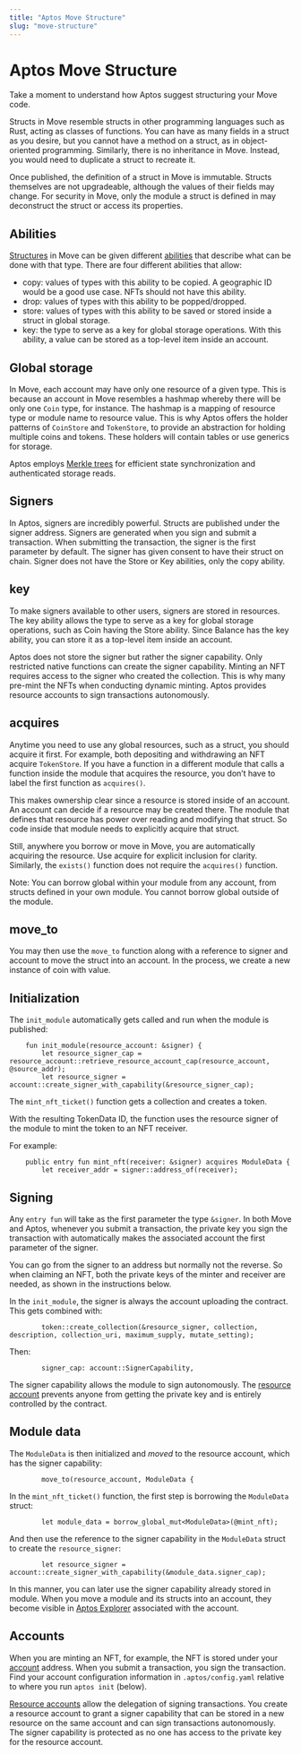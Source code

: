 ```yaml
---
title: "Aptos Move Structure"
slug: "move-structure"
---
```


# Aptos Move Structure

Take a moment to understand how Aptos suggest structuring your Move code.

Structs in Move resemble structs in other programming languages such as Rust, acting as classes of functions. You can have as many fields in a struct as you desire, but you cannot have a method on a struct, as in object-oriented programming. Similarly, there is no inheritance in Move. Instead, you would need to duplicate a struct to recreate it.

Once published, the definition of a struct in Move is immutable. Structs themselves are not upgradeable, although the values of their fields may change. For security in Move, only the module a struct is defined in may deconstruct the struct or access its properties.

## Abilities

[Structures](./book/structs-and-resources.md) in Move can be given different [abilities](./book/abilities.md) that describe what can be done with that type. There are four different abilities that allow:

* copy: values of types with this ability to be copied. A geographic ID would be a good use case. NFTs should not have this ability.
* drop: values of types with this ability to be popped/dropped.
* store: values of types with this ability to be saved or stored inside a struct in global storage.
* key: the type to serve as a key for global storage operations. With this ability, a value can be stored as a top-level item inside an account.

## Global storage

In Move, each account may have only one resource of a given type. This is because an account in Move resembles a hashmap whereby there will be only one `Coin` type, for instance. The hashmap is a mapping of resource type or module name to resource value. This is why Aptos offers the holder patterns of `CoinStore` and `TokenStore`, to provide an abstraction for holding multiple coins and tokens. These holders will contain tables or use generics for storage.

Aptos employs [Merkle trees](../reference/glossary.md#merkle-trees) for efficient state synchronization and authenticated storage reads.

## Signers

In Aptos, signers are incredibly powerful. Structs are published under the signer address. Signers are generated when you sign and submit a transaction. When submitting the transaction, the signer is the first parameter by default. The signer has given consent to have their struct on chain. Signer does not have the Store or Key abilities, only the copy ability.

## key

To make signers available to other users, signers are stored in resources. The key ability allows the type to serve as a key for global storage operations, such as Coin having the Store ability. Since Balance has the key ability, you can store it as a top-level item inside an account.

Aptos does not store the signer but rather the signer capability. Only restricted native functions can create the signer capability. Minting an NFT requires access to the signer who created the collection. This is why many pre-mint the NFTs when conducting dynamic minting. Aptos provides resource accounts to sign transactions autonomously.

## acquires

Anytime you need to use any global resources, such as a struct, you should acquire it first. For example, both depositing and withdrawing an NFT acquire `TokenStore`. If you have a function in a different module that calls a function inside the module that acquires the resource, you don’t have to label the first function as `acquires()`.

This makes ownership clear since a resource is stored inside of an account. An account can decide if a resource may be created there. The module that defines that resource has power over reading and modifying that struct. So code inside that module needs to explicitly acquire that struct.

Still, anywhere you borrow or move in Move, you are automatically acquiring the resource. Use acquire for explicit inclusion for clarity. Similarly, the `exists()` function does not require the `acquires()` function.

Note: You can borrow global within your module from any account, from structs defined in your own module. You cannot borrow global outside of the module.

## move_to

You may then use the `move_to` function along with a reference to signer and account to move the struct into an account. In the process, we create a new instance of coin with value.


## Initialization

The `init_module` automatically gets called and run when the module is published:

```shell
    fun init_module(resource_account: &signer) {
        let resource_signer_cap = resource_account::retrieve_resource_account_cap(resource_account, @source_addr);
        let resource_signer = account::create_signer_with_capability(&resource_signer_cap);
```

The `mint_nft_ticket()` function gets a collection and creates a token.

With the resulting TokenData ID, the function uses the resource signer of the module to mint the token to an NFT receiver.

For example:
```shell
    public entry fun mint_nft(receiver: &signer) acquires ModuleData {
        let receiver_addr = signer::address_of(receiver);
```

## Signing

Any `entry fun` will take as the first parameter the type `&signer`. In both Move and Aptos, whenever you submit a transaction, the private key you sign the transaction with automatically makes the associated account the first parameter of the signer.

You can go from the signer to an address but normally not the reverse. So when claiming an NFT, both the private keys of the minter and receiver are needed, as shown in the instructions below.

In the `init_module`, the signer is always the account uploading the contract. This gets combined with:

```shell
        token::create_collection(&resource_signer, collection, description, collection_uri, maximum_supply, mutate_setting);

```
Then:

```shell
        signer_cap: account::SignerCapability,
```

The signer capability allows the module to sign autonomously. The [resource account](../guides/resource-accounts.md) prevents anyone from getting the private key and is entirely controlled by the contract.

## Module data

The `ModuleData` is then initialized and *moved* to the resource account, which has the signer capability:

```shell
        move_to(resource_account, ModuleData {
```

In the `mint_nft_ticket()` function, the first step is borrowing the `ModuleData` struct:

```shell
        let module_data = borrow_global_mut<ModuleData>(@mint_nft);
```

And then use the reference to the signer capability in the  `ModuleData` struct to create the `resource_signer`:

```shell
        let resource_signer = account::create_signer_with_capability(&module_data.signer_cap);
```

In this manner, you can later use the signer capability already stored in module. When you move a module and its structs into an account, they become visible in [Aptos Explorer](https://explorer.aptoslabs.com/) associated with the account.

## Accounts

When you are minting an NFT, for example, the NFT is stored under your [account](../concepts/accounts.md) address. When you submit a transaction, you sign the transaction. Find your account configuration information in `.aptos/config.yaml` relative to where you run `aptos init` (below).

[Resource accounts](../guides/resource-accounts.md) allow the delegation of signing transactions. You create a resource account to grant a signer capability that can be stored in a new resource on the same account and can sign transactions autonomously. The signer capability is protected as no one has access to the private key for the resource account.
